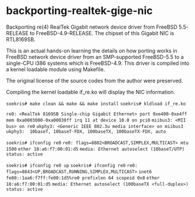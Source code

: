 # backporting-realtek-gige-nic
Backporting re(4) RealTek Gigabit network device driver from FreeBSD 5.5-RELEASE to FreeBSD-4.9-RELEASE. The chipset of this Gigabit NIC is RTL8169SB.

This is an actual hands-on learning the details on how porting works in FreeBSD network device driver from an SMP-supported FreeBSD-5.5 to a single-CPU i386 systems which is FreeBSD-4.9. This driver is compiled into a kernel loadable module using Makefile.

The original license of the source codes from the author were preserved.

Compiling the kernel loadable if_re.ko will display the NIC information.

``soekris# make clean && make && make install``
``soekris# kldload if_re.ko``

``re0: <RealTek 8169SB Single-chip Gigabit Ethernet> port 0xe400-0xe4ff mem 0xa0003000-0xa00030ff irq 11 at device 10.0 on pci0``
``miibus3: <MII bus> on re0``
``ukphy3: <Generic IEEE 802.3u media interface> on miibus3``
``ukphy3:  10baseT, 10baseT-FDX, 100baseTX, 100baseTX-FDX, auto``

``soekris# ifconfig re0``
``re0: flags=8802<BROADCAST,SIMPLEX,MULTICAST> mtu 1500``
        ``ether 18:a6:f7:00:01:d5``
        ``media: Ethernet autoselect (10baseT/UTP)``
        ``status: active``

``soekris# ifconfig re0 up``
``soekris# ifconfig re0``
``re0: flags=8843<UP,BROADCAST,RUNNING,SIMPLEX,MULTICAST>``
        ``inet6 fe80::1aa6:f7ff:fe00:1d5%re0 prefixlen 64 scopeid 0x8``
        ``ether 18:a6:f7:00:01:d5``
        ``media: Ethernet autoselect (100baseTX <full-duplex>)``
        ``status: active``



